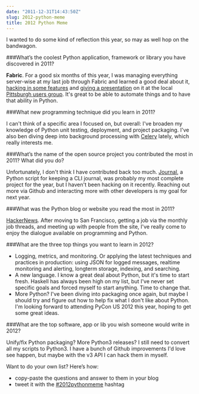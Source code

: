 ```yaml
---
date: "2011-12-31T14:43:50Z"
slug: 2012-python-meme
title: 2012 Python Meme
---
```


I wanted to do some kind of reflection this year, so may as well hop on the
bandwagon.

###What’s the coolest Python application, framework or library you have
discovered in 2011?

**Fabric**. For a good six months of this year, I was managing everything
server-wise at my last job through Fabric and learned a good deal about it,
[hacking in some features][1] and [giving a presentation][2] on it at the local
[Pittsburgh users group][3]. It's great to be able to automate things and to
have that ability in Python.

###What new programming technique did you learn in 2011?

I can't think of a specific area I focused on, but overall: I've broaden my
knowledge of Python unit testing, deployment, and project packaging. I've also
ben diving deep into background processing with [Celery][4] lately, which really
interests me.

###What’s the name of the open source project you contributed the most in 2011?
What did you do?

Unfortunately, I don't think I have contributed back too much. [Journal][5], a
Python script for keeping a CLI journal, was probably my most complete project
for the year, but I haven't been hacking on it recently. Reaching out more via
Github and interacting more with other developers is my goal for next year.

###What was the Python blog or website you read the most in 2011?

[HackerNews][6]. After moving to San Francisco, getting a job via the monthly
job threads, and meeting up with people from the site, I've really come to enjoy
the dialogue available on programming and Python.

###What are the three top things you want to learn in 2012?

- Logging, metrics, and monitoring. Or applying the latest techniques and
  practices in production: using JSON for logged messages, realtime monitoring
  and alerting, longterm storage, indexing, and searching.
- A new language. I know a great deal about Python, but it's time to start
  fresh. Haskell has always been high on my list, but I've never set specific
  goals and forced myself to start anything. Time to change that.
- More Python? I've been diving into packaging once again, but maybe I should
  try and figure out how to help fix what I don't like about Python. I'm looking
  forward to attending PyCon US 2012 this year, hoping to get some great ideas.

###What are the top software, app or lib you wish someone would write in 2012?

Unify/fix Python packaging? More Python3 releases? I still need to convert all
my scripts to Python3. I have a bunch of Github improvements I'd love see
happen, but maybe with the v3 API I can hack them in myself.

Want to do your own list? Here’s how:

- copy-paste the questions and answer to them in your blog
- tweet it with the [#2012pythonmeme][7] hashtag

[1]: /2011/02/17/dynamic-fabric-commands-for-managing-cloud-servers/
[2]: /2011/06/22/fabric-for-python-automation/
[3]: http://pghpython.org/
[4]: http://celeryproject.org/
[5]: https://github.com/askedrelic/journal
[6]: http://news.ycombinator.com/
[7]: https://twitter.com/#!/search/%232012pythonmeme
